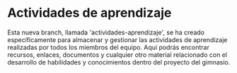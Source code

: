 # Actividades de aprendizaje

Esta nueva branch, llamada 'actividades-aprendizaje', se ha creado específicamente para almacenar y gestionar las actividades de aprendizaje realizadas por todos los miembros del equipo. Aquí podrás encontrar recursos, enlaces, documentos y cualquier otro material relacionado con el desarrollo de habilidades y conocimientos dentro del proyecto del gimnasio.
